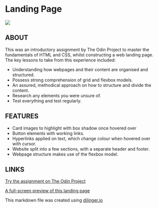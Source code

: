 # Landing Page


![](https://github.com/GangOfFour199/Landing_Page/blob/main/assets/Sandinista_Landing_Page.png)



## ABOUT
This was an introductory assignment by The Odin Project to master the fundamentals of HTML and CSS, whilst constructing a web landing page. The key lessons to take from this experience included:

- Understanding how webpages and their content are organised and structured.
- Possess strong comprehension of grid and flexbox models.
- An assured, methodical approach on how to structure and divide the content.
- Research any elements you were unsure of.
- Test everything and test regularly.



## FEATURES

- Card images to highlight with box shadow once hovered over
- Button elements with working links.
- Hyperlinks applied on text, which change colour when hovered over with cursor.
- Website split into a few sections, with a separate header and footer.
- Webpage structure makes use of the flexbox model.



## LINKS

[Try the assignment on The Odin Project](https://www.theodinproject.com/lessons/foundations-landing-page)

[A full-screen preview of this landing page](https://gangoffour199.github.io/Landing-Page/)

This markdown file was created using [dilinger.io](https://dillinger.io/)
